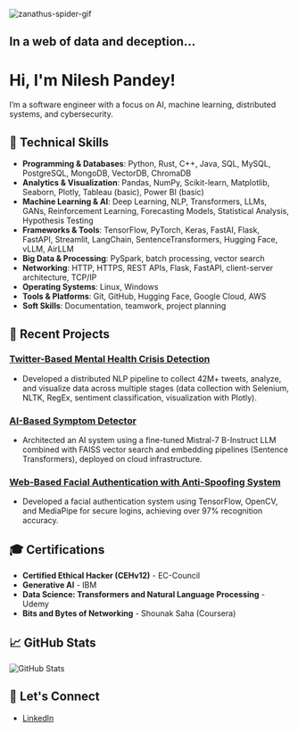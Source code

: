 
![zanathus-spider-gif](https://github.com/user-attachments/assets/f1da963d-bede-4674-8ff1-61460abeea98)


## In a web of data and deception...


# Hi, I'm Nilesh Pandey!

I’m a software engineer with a focus on AI, machine learning, distributed systems, and cybersecurity.

## 🚀 Technical Skills
- **Programming & Databases**: Python, Rust, C++, Java, SQL, MySQL, PostgreSQL, MongoDB, VectorDB, ChromaDB
- **Analytics & Visualization**: Pandas, NumPy, Scikit-learn, Matplotlib, Seaborn, Plotly, Tableau (basic), Power BI (basic)
- **Machine Learning & AI**: Deep Learning, NLP, Transformers, LLMs, GANs, Reinforcement Learning, Forecasting Models, Statistical Analysis, Hypothesis Testing
- **Frameworks & Tools**: TensorFlow, PyTorch, Keras, FastAI, Flask, FastAPI, Streamlit, LangChain, SentenceTransformers, Hugging Face, vLLM, AirLLM
- **Big Data & Processing**: PySpark, batch processing, vector search
- **Networking**: HTTP, HTTPS, REST APIs, Flask, FastAPI, client-server architecture, TCP/IP
- **Operating Systems**: Linux, Windows
- **Tools & Platforms**: Git, GitHub, Hugging Face, Google Cloud, AWS
- **Soft Skills**: Documentation, teamwork, project planning

## 📝 Recent Projects
### [Twitter-Based Mental Health Crisis Detection](https://github.com/nilesh13github/x_data_analysis)
- Developed a distributed NLP pipeline to collect 42M+ tweets, analyze, and visualize data across multiple stages (data collection with Selenium, NLTK, RegEx, sentiment classification, visualization with Plotly).
  
### [AI-Based Symptom Detector](https://github.com/nilesh13github/International_innovation_chellange_2024_vaidyan)
- Architected an AI system using a fine-tuned Mistral-7 B-Instruct LLM combined with FAISS vector search and embedding pipelines (Sentence Transformers), deployed on cloud infrastructure.

### [Web-Based Facial Authentication with Anti-Spoofing System](https://github.com/nilesh13github/Web-Based_Facial_Authentication_System)
- Developed a facial authentication system using TensorFlow, OpenCV, and MediaPipe for secure logins, achieving over 97% recognition accuracy.

## 🎓 Certifications
- **Certified Ethical Hacker (CEHv12)** - EC-Council
- **Generative AI** - IBM
- **Data Science: Transformers and Natural Language Processing** - Udemy
- **Bits and Bytes of Networking** - Shounak Saha (Coursera)

## 📈 GitHub Stats
![GitHub Stats](https://github-readme-stats.vercel.app/api?username=nilesh13github&show_icons=true&hide_title=true)


## 🌱 Let's Connect
- [LinkedIn](https://linkedin.com/in/nilesh-pandey-ai-sec/)
